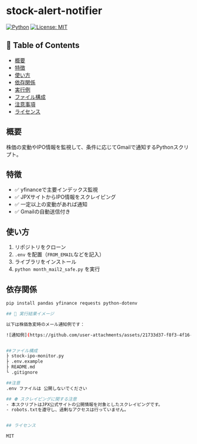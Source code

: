 # stock-alert-notifier

[![Python](https://img.shields.io/badge/python-3.10+-blue)](https://www.python.org/)
[![License: MIT](https://img.shields.io/badge/license-MIT-green)](LICENSE)

## 📌 Table of Contents
- [概要](#概要)
- [特徴](#特徴)
- [使い方](#使い方)
- [依存関係](#依存関係)
- [実行例](#実行例)
- [ファイル構成](#ファイル構成)
- [注意事項](#注意事項)
- [ライセンス](#ライセンス)

## 概要
株価の変動やIPO情報を監視して、条件に応じてGmailで通知するPythonスクリプト。

## 特徴
- ✅ yfinanceで主要インデックス監視  
- ✅ JPXサイトからIPO情報をスクレイピング  
- ✅ 一定以上の変動があれば通知  
- ✅ Gmailの自動送信付き

## 使い方
1. リポジトリをクローン  
2. `.env` を配置（`FROM_EMAIL`などを記入）  
3. ライブラリをインストール  
4. `python month_mail2_safe.py` を実行

## 依存関係
```bash
pip install pandas yfinance requests python-dotenv

## 📸 実行結果イメージ

以下は株価急変時のメール通知例です：

![通知例](https://github.com/user-attachments/assets/21733d37-f8f3-4f16-a53a-af2e385d8d90)


##ファイル構成
├ stock-ipo-monitor.py
├ .env.example
├ README.md
└ .gitignore

##注意
.env ファイルは 公開しないでください

## ⛔ スクレイピングに関する注意
- 本スクリプトはJPX公式サイトの公開情報を対象としたスクレイピングです。
- robots.txtを遵守し、過剰なアクセスは行っていません。


## ライセンス

MIT
